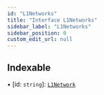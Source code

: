 ```yaml
---
id: "L1Networks"
title: "Interface L1Networks"
sidebar_label: "L1Networks"
sidebar_position: 0
custom_edit_url: null
---
```


## Indexable

▪ [id: `string`]: [`L1Network`](L1Network.md)
